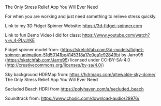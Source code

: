 The Only Stress Relief App You Will Ever Need

For when you are working and just need something to relieve stress quickly.

Link to my 3D Fidget Spinner Website: https://3d-fidget-spinner.com

Link to fun Demo Video I did for class: https://www.youtube.com/watch?v=v_4-PLvJrKE

Fidget spinner model from: (https://sketchfab.com/3d-models/fidget-spinner-animation-51d50141be4145318a17e0ea1e92849b) by Jarro95 (https://sketchfab.com/Jarro95) licensed under CC-BY-SA-4.0 (http://creativecommons.org/licenses/by-sa/4.0/)

Sky background HDRMap from: https://hdrmaps.com/altewalde-sky-dome/
The Only Stress Relief App You Will Ever Need

Secluded Beach HDRI from https://polyhaven.com/a/secluded_beach

Soundtrack from: https://www.chosic.com/download-audio/29976/
